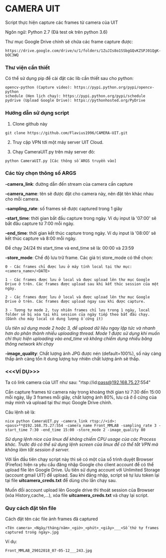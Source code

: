 # CAMERA UIT
Script thực hiện capture các frames từ camera của UIT

Ngôn ngữ: Python 2.7 (Đã test ok trên python 3.6)

Thư mục Google Drive chính sẽ chứa các frame capture được:
```Shell
https://drive.google.com/drive/u/1/folders/1ZuJIs8o1SSbgGQvKZSPJ01QgK-bOC3WQ
```


### Thư viện cần thiết

Có thể sử dụng pip để cài đặt các lib cần thiết sau cho python:
```Shell
opencv-python (Capture video): https://pypi.python.org/pypi/opencv-python
schedule (Hẹn lịch chạy): https://pypi.python.org/pypi/schedule
pydrive (Upload Google Drive): https://pythonhosted.org/PyDrive
```

### Hướng dẫn sử dụng script

1. Clone github này
```Shell
git clone https://github.com/Flavius1996/CAMERA-UIT.git
```

2. Truy cập VPN tới một máy server UIT Cloud.

3. Chạy CameraUIT.py trên máy server đó:
```Shell
python CameraUIT.py [Các thông số ARGS truyền vào]
```

### Các tùy chọn thông số ARGS
**-camera_link**: đường dẫn đến stream của camera cần capture

**-camera_name**: tên sẽ được đặt cho camera này, nên đặt tên khác nhau cho mỗi camera.

**-sampling_rate**: số frames sẽ được captured trong 1 giây

**-start_time**: thời gian bắt đầu capture trong ngày. Ví dụ input là '07:00' sẽ bắt đầu capture từ 7:00 mỗi ngày.

**-end_time**: thời gian kết thúc capture trong ngày. Ví dụ input là '08:00' sẽ kết thúc capture và 8:00 mỗi ngày.

Để chạy 24/24 thì start_time và end_time sẽ là: 00:00 và 23:59

**-store_mode**: Chế độ lưu trữ frame. Các giá trị store_mode có thể chọn:

    0 - Các frames chỉ được lưu ở máy tính local tại thư mục: <camera_name>/<DATE>
    
    1 - Các frames được lưu ở local và được upload lên thư mục Google Drive ở trên. Các frames được upload sau khi kết thúc session của một ngày.
    
    2 - Các frames được lưu ở local và được upload lên thư mục Google Drive ở trên. Các frames được upload ngay sau khi được capture.
    
    3 - Tương tự mode 2, tuy nhiên frames chỉ lưu trong 1 ngày, local folder sẽ bị xóa tại khi session của ngày tiếp theo bắt đầu chạy. (Dành cho máy local có dung lượng ổ cứng ít)

*Ưu tiên sử dụng mode 2 hoặc 3, để upload dữ liệu ngay lập tức và nhanh hơn do phân thành nhiều uploading thread. Mode 1 được sử dụng khi muốn chỉ thực hiện uploading vào end_time và không chiếm dụng nhiều băng thông network khi chạy*


**-image_quality**: Chất lượng ảnh JPG được nén (default=100%), số này càng thấp ảnh càng tốn ít dung lượng tuy nhiên chất lượng ảnh sẽ thấp.

### <<<VÍ DỤ>>>
Ta có link camera của UIT như sau: "rtsp://id:pass@192.168.75.27:554"
  
Cần capture frames từ camera này trong khoảng thời gian từ 7:30 đến 15:00 mỗi ngày, lấy 3 frames mỗi giây, chất lượng ảnh 80%,  lưu cả ở ổ cứng của máy mình và upload tại thư mục Google Drive chính.

Câu lệnh sẽ là:
  
```Shell
nice python CameraUIT.py -camera_link rtsp://<id>:<pass>**@192.168.75.27:554 -camera_name Front_MMLAB -sampling_rate 3 -start_time 7:30 -end_time 15:00 -store_mode 2 -image_quality 80
```

*Sử dụng lệnh nice của linux để không chiếm CPU usage của các Process khác. Trước đó có thể sử dụng lệnh screen của linux để có thể tắt VPN mà không làm tắt session ở server.*

Với lần đầu tiên chạy script này thì sẽ có một của sổ trình duyệt Browser (Firefox) hiện ra yêu cầu đăng nhập Google cho client account để có thể upload file lên Google Drive. Ưu tiên sử dụng account với Unlimited Storage (account gmail UIT) để upload. Sau khi đăng nhập, script sẽ tự lưu token lại tại file **uitcamera_creds.txt** để dùng cho lần chạy sau.

Muốn đổi account upload lên Google drive thì thoát session của Browser (xóa History,cache,...), xóa file **uitcamera_creds.txt** và chạy lại script.

### Quy cách đặt tên file
Cách đặt tên các file ảnh frames đã captured

    <Tên camera>_<Ngày/tháng/năm>_<giờ>_<phút>_<giây>___<Số thứ tự frames captured trong ngày>.jpg

Ví dụ:

    Front_MMLAB_29012018_07-05-12___243.jpg


